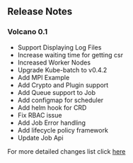 ## Release Notes

### Volcano 0.1 

 - Support Displaying Log Files
 - Increase waiting time for getting csr
 - Increased Worker Nodes
 - Upgrade Kube-batch to v0.4.2
 - Add MPI Example
 - Add Crypto and Plugin support
 - Add Queue support to Job
 - Add configmap for scheduler
 - Add helm hook for CRD
 - Fix RBAC issue
 - Add Job Error handling 
 - Add lifecycle policy framework
 - Update Job Api

For more detailed changes list click [here](https://raw.githubusercontent.com/volcano-sh/volcano/blob/master/docs/release-notes/release-notes-0.1.html)